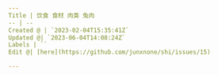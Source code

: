 ```yaml
---
Title | 饮食 食材 肉类 兔肉
-- | --
Created @ | `2023-02-04T15:35:41Z`
Updated @| `2023-06-04T14:08:24Z`
Labels | ``
Edit @| [here](https://github.com/junxnone/shi/issues/15)

---
```


